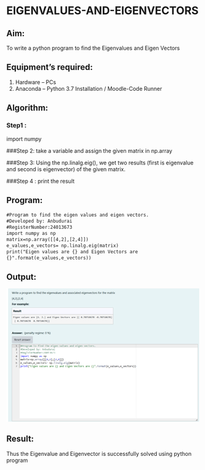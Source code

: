 # EIGENVALUES-AND-EIGENVECTORS
## Aim:
To write a python program to find the Eigenvalues and Eigen Vectors
## Equipment’s required:
1. 	Hardware – PCs
2. 	Anaconda – Python 3.7 Installation / Moodle-Code Runner
## Algorithm:
### Step1 :
import numpy

###Step 2:
take a variable and assign the given matrix in np.array

###Step 3:
Using the np.linalg.eig(), we get two results (first is eigenvalue and second is eigenvector) of the given matrix.

###Step 4
: print the result 

## Program:
```
#Program to find the eigen values and eigen vectors.
#Developed by: Anbudurai
#RegisterNumber:24013673
import numpy as np
matrix=np.array([[4,2],[2,4]])
e_values,e_vectors= np.linalg.eig(matrix)
print("Eigen values are {} and Eigen Vectors are {}".format(e_values,e_vectors))
```

## Output:
![output](<Screenshot 2024-12-10 214600.png>)
## Result:
Thus the Eigenvalue and Eigenvector is successfully solved using python program
